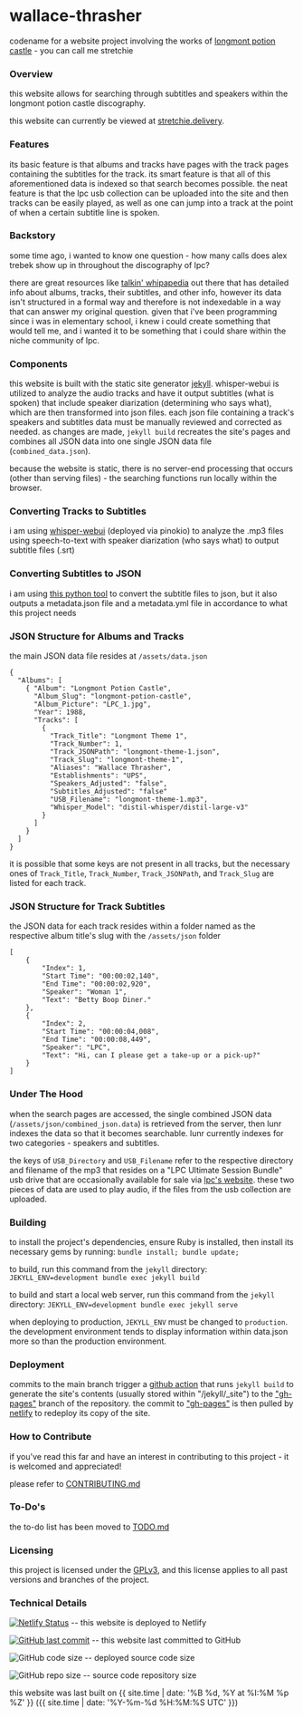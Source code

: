 # wallace-thrasher
codename for a website project involving the works of [longmont potion castle](http://longmontpotioncastle.com/) - you can call me stretchie

### Overview

this website allows for searching through subtitles and speakers within the longmont potion castle discography.

this website can currently be viewed at [stretchie.delivery](https://stretchie.delivery).

### Features

its basic feature is that albums and tracks have pages with the track pages containing the subtitles for the track. its smart feature is that all of this aforementioned data is indexed so that search becomes possible. the neat feature is that the lpc usb collection can be uploaded into the site and then tracks can be easily played, as well as one can jump into a track at the point of when a certain subtitle line is spoken.

### Backstory

some time ago, i wanted to know one question - how many calls does alex trebek show up in throughout the discography of lpc?

there are great resources like [talkin' whipapedia](https://talkinwhipapedia.fandom.com/) out there that has detailed info about albums, tracks, their subtitles, and other info, however its data isn't structured in a formal way and therefore is not indexedable in a way that can answer my original question. given that i've been programming since i was in elementary school, i knew i could create something that would tell me, and i wanted it to be something that i could share within the niche community of lpc.

### Components

this website is built with the static site generator [jekyll](https://jekyllrb.com). whisper-webui is utilized to analyze the audio tracks and have it output subtitles (what is spoken) that include speaker diarization (determining who says what), which are then transformed into json files. each json file containing a track's speakers and subtitles data must be manually reviewed and corrected as needed. as changes are made, `jekyll build` recreates the site's pages and combines all JSON data into one single JSON data file (`combined_data.json`).

because the website is static, there is no server-end processing that occurs (other than serving files) - the searching functions run locally within the browser.

### Converting Tracks to Subtitles

i am using [whisper-webui](https://github.com/jhj0517/Whisper-WebUI) (deployed via pinokio) to analyze the .mp3 files using speech-to-text with speaker diarization (who says what) to output subtitle files (.srt)

### Converting Subtitles to JSON

i am using [this python tool](https://github.com/willjasen/srt-to-json) to convert the subtitle files to json, but it also outputs a metadata.json file and a metadata.yml file in accordance to what this project needs

### JSON Structure for Albums and Tracks

the main JSON data file resides at `/assets/data.json`

```
{
  "Albums": [
    { "Album": "Longmont Potion Castle",
      "Album_Slug": "longmont-potion-castle",
      "Album_Picture": "LPC_1.jpg",
      "Year": 1988,
      "Tracks": [
        {
          "Track_Title": "Longmont Theme 1",
          "Track_Number": 1,
          "Track_JSONPath": "longmont-theme-1.json",
          "Track_Slug": "longmont-theme-1",
          "Aliases": "Wallace Thrasher",
          "Establishments": "UPS",
          "Speakers_Adjusted": "false",
          "Subtitles_Adjusted": "false"
          "USB_Filename": "longmont-theme-1.mp3",
          "Whisper_Model": "distil-whisper/distil-large-v3"
        }
      ]
    }
  ]
}
```
it is possible that some keys are not present in all tracks, but the necessary ones of `Track_Title`, `Track_Number`, `Track_JSONPath`, and `Track_Slug` are listed for each track.

### JSON Structure for Track Subtitles

the JSON data for each track resides within a folder named as the respective album title's slug with the `/assets/json` folder
```
[
    {
        "Index": 1,
        "Start Time": "00:00:02,140",
        "End Time": "00:00:02,920",
        "Speaker": "Woman 1",
        "Text": "Betty Boop Diner."
    },
    {
        "Index": 2,
        "Start Time": "00:00:04,008",
        "End Time": "00:00:08,449",
        "Speaker": "LPC",
        "Text": "Hi, can I please get a take-up or a pick-up?"
    }
]
```

### Under The Hood

when the search pages are accessed, the single combined JSON data (`/assets/json/combined_json.data`) is retrieved from the server, then lunr indexes the data so that it becomes searchable. lunr currently indexes for two categories - speakers and subtitles.

the keys of `USB_Directory` and `USB_Filename` refer to the respective directory and filename of the mp3 that resides on a "LPC Ultimate Session Bundle" usb drive that are occasionally available for sale via [lpc's website](http://longmontpotioncastle.com/). these two pieces of data are used to play audio, if the files from the usb collection are uploaded.

### Building

to install the project's dependencies, ensure Ruby is installed, then install its necessary gems by running: `bundle install; bundle update;`

to build, run this command from the `jekyll` directory: `JEKYLL_ENV=development bundle exec jekyll build`

to build and start a local web server, run this command from the `jekyll` directory: `JEKYLL_ENV=development bundle exec jekyll serve`

when deploying to production, `JEKYLL_ENV` must be changed to `production`. the development environment tends to display information within data.json more so than the production environment.

### Deployment

commits to the main branch trigger a [github action](https://github.com/willjasen/wallace-thrasher/blob/main/.github/workflows/publish-to-github-pages.yml) that runs `jekyll build` to generate the site's contents (usually stored within "/jekyll/_site") to the ["gh-pages"](https://github.com/willjasen/wallace-thrasher/tree/gh-pages) branch of the repository. the commit to ["gh-pages"](https://github.com/willjasen/wallace-thrasher/tree/gh-pages) is then pulled by [netlify](https://app.netlify.com/sites/wallace-thrasher/deploys) to redeploy its copy of the site.

### How to Contribute

if you've read this far and have an interest in contributing to this project - it is welcomed and appreciated!

please refer to [CONTRIBUTING.md](https://github.com/willjasen/wallace-thrasher/blob/main/CONTRIBUTING.md)

### To-Do's

the to-do list has been moved to [TODO.md](https://github.com/willjasen/wallace-thrasher/blob/main/TODO.md)

### Licensing

this project is licensed under the [GPLv3](https://github.com/willjasen/wallace-thrasher/blob/main/gpl-3.0.txt), and this license applies to all past versions and branches of the project.

### Technical Details

[![Netlify Status](https://api.netlify.com/api/v1/badges/93a34aa5-06c6-4fae-ab22-3b463c464ee6/deploy-status)](https://app.netlify.com/sites/wallace-thrasher/deploys) -- this website is deployed to Netlify

[![GitHub last commit](https://img.shields.io/github/last-commit/willjasen/wallace-thrasher)](https://github.com/willjasen/wallace-thrasher) -- this website last committed to GitHub

![GitHub code size](https://img.shields.io/github/languages/code-size/willjasen/wallace-thrasher) -- deployed source code size

![GitHub repo size](https://img.shields.io/github/repo-size/willjasen/wallace-thrasher) -- source code repository size

this website was last built on {{ site.time | date: '%B %d, %Y at %I:%M %p %Z' }} ({{ site.time | date: '%Y-%m-%d %H:%M:%S UTC' }})
